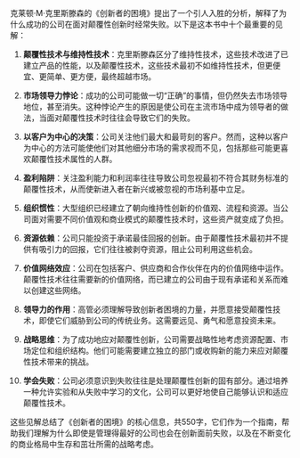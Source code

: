 克莱顿·M·克里斯滕森的《创新者的困境》提出了一个引人入胜的分析，解释了为什么成功的公司在面对颠覆性创新时经常失败。以下是这本书中十个最重要的见解：

1. **颠覆性技术与维持性技术**：克里斯滕森区分了维持性技术，这些技术改进了已建立产品的性能，以及颠覆性技术，这些技术最初不如维持性技术，但更便宜、更简单、更方便，最终超越市场。

2. **市场领导力悖论**：成功的公司可能做一切“正确”的事情，但仍然失去市场领导地位，甚至消失。这种悖论产生的原因是使公司在主流市场中成为领导者的做法，当面对颠覆性技术时往往会导致它们的失败。

3. **以客户为中心的决策**：公司关注他们最大和最苛刻的客户。然而，这种以客户为中心的方法可能使他们对其他细分市场的需求视而不见，包括那些可能更喜欢颠覆性技术属性的人群。

4. **盈利陷阱**：关注盈利能力和利润率往往导致公司忽视最初不符合其财务标准的颠覆性技术，从而使新进入者在新兴或被忽视的市场利基中立足。

5. **组织惯性**：大型组织已经建立了朝向维持性创新的价值观、流程和资源。当公司面对需要不同价值观和商业模式的颠覆性技术时，这些资产就变成了负担。

6. **资源依赖**：公司只能投资于承诺最佳回报的创新。由于颠覆性技术最初并不提供有吸引力的回报，它们往往被剥夺资源，阻止公司利用这些机会。

7. **价值网络效应**：公司在包括客户、供应商和合作伙伴在内的价值网络中运作。颠覆性技术往往需要新的价值网络，而已建立的公司由于现有承诺和关系而难以创建这些网络。

8. **领导力的作用**：高管必须理解导致创新者困境的力量，并愿意接受颠覆性技术，即使它们威胁到公司的传统业务。这需要远见、勇气和愿意投资未来。

9. **战略思维**：为了成功地应对颠覆性创新，公司需要战略性地考虑资源配置、市场定位和组织结构。他们可能需要建立独立的部门或收购新的能力来应对颠覆性技术带来的挑战。

10. **学会失败**：公司必须意识到失败往往是处理颠覆性创新的固有部分。通过培养一种允许实验和从失败中学习的文化，公司可以更好地使自己能够认识和适应颠覆性技术。

这些见解总结了《创新者的困境》的核心信息，共550字，它们作为一个指南，帮助我们理解为什么即使是管理得最好的公司也会在创新面前失败，以及在不断变化的商业格局中生存和茁壮所需的战略考虑。